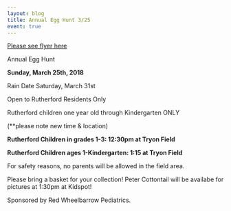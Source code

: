 ```yaml
---
layout: blog
title: Annual Egg Hunt 3/25
event: true
---
```


[Please see flyer here](https://storage.googleapis.com/static.rutherford-nj.com/recreation/posts/020118_Egg%20Hunt%202018_1.pdf)

Annual Egg Hunt

**Sunday, March 25th, 2018**

Rain Date Saturday, March 31st

Open to Rutherford Residents Only


Rutherford children one year old through Kindergarten ONLY

(**please note new time & location)


**Rutherford Children in grades 1-3: 12:30pm at Tryon Field**

**Rutherford Children ages 1-Kindergarten: 1:15 at Tryon Field**

For safety reasons, no parents will be allowed in the field area.

Please bring a basket for your collection! Peter Cottontail will be availabe for pictures at 1:30pm at Kidspot!

Sponsored by Red Wheelbarrow Pediatrics.
